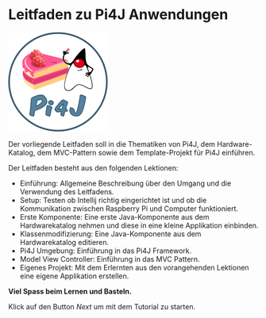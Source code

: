 # Leitfaden zu Pi4J Anwendungen

![Pi4J Logo](./pi4jHeader.png)

Der vorliegende Leitfaden soll in die Thematiken von Pi4J, dem Hardware-Katalog, dem MVC-Pattern sowie dem 
Template-Projekt für Pi4J einführen. 

Der Leitfaden besteht aus den folgenden Lektionen:
- Einführung: Allgemeine Beschreibung über den Umgang und die Verwendung des Leitfadens.
- Setup: Testen ob Intellij richtig eingerichtet ist und ob die Kommunikation zwischen Raspberry Pi und Computer funktioniert.
- Erste Komponente: Eine erste Java-Komponente aus dem Hardwarekatalog nehmen und diese in eine kleine Applikation einbinden.
- Klassenmodifizierung: Eine Java-Komponente aus dem Hardwarekatalog editieren.
- Pi4J Umgebung: Einführung in das Pi4J Framework.
- Model View Controller: Einführung in das MVC Pattern.
- Eigenes Projekt: Mit dem Erlernten aus den vorangehenden Lektionen eine eigene Applikation erstellen.

**Viel Spass beim Lernen und Basteln.**

Klick auf den Button *Next* um mit dem Tutorial zu starten.
